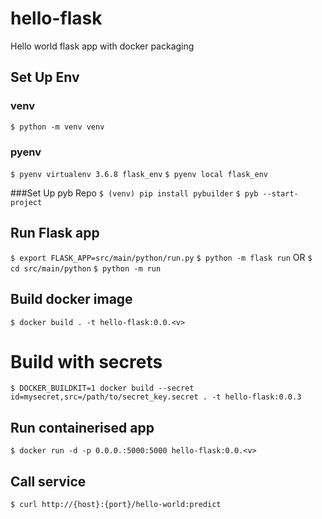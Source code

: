# hello-flask
Hello world flask app with docker packaging

## Set Up Env
### venv
`$ python -m venv venv`

### pyenv
`$ pyenv virtualenv 3.6.8 flask_env`
`$ pyenv local flask_env`

###Set Up pyb Repo
`$ (venv) pip install pybuilder`
`$ pyb --start-project`

## Run Flask app 
`$ export FLASK_APP=src/main/python/run.py`
`$ python -m flask run`
OR
`$ cd src/main/python`
`$ python -m run`

## Build docker image
`$ docker build . -t hello-flask:0.0.<v>`

# Build with secrets
`$ DOCKER_BUILDKIT=1 docker build --secret id=mysecret,src=/path/to/secret_key.secret . -t hello-flask:0.0.3`

## Run containerised app
`$ docker run -d -p 0.0.0.:5000:5000 hello-flask:0.0.<v>`

## Call service
`$ curl http://{host}:{port}/hello-world:predict`
